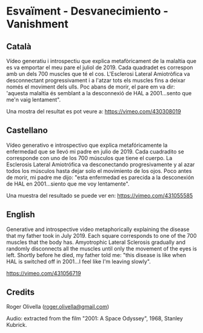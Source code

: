 # Esvaïment - Desvanecimiento - Vanishment

## Català

Vídeo generatiu i introspectiu que explica metafòricament de la malaltia que es va emportar el meu pare el juliol de 2019. Cada quadradet es correspon amb un dels 700 muscles que té el cos. L'Esclerosi Lateral Amiotròfica va desconnectant progressivament i a l'atzar tots els muscles fins a deixar només el moviment dels ulls. Poc abans de morir, el pare em va dir: 'aquesta malaltia és semblant a la desconnexió de HAL a 2001...sento que me'n vaig lentament".

Una mostra del resultat es pot veure a: https://vimeo.com/430308019

## Castellano 

Vídeo generativo e introspectivo que explica metafóricamente la enfermedad que se llevó mi padre en julio de 2019. Cada cuadradito se corresponde con uno de los 700 músculos que tiene el cuerpo. La Esclerosis Lateral Amiotrófica va desconectando progresivamente y al azar todos los músculos hasta dejar solo el movimiento de los ojos. Poco antes de morir, mi padre me dijo: "esta enfermedad es parecida a la desconexión de HAL en 2001...siento que me voy lentamente".

Una muestra del resultado se puede ver en: https://vimeo.com/431055585

## English

Generative and introspective video metaphorically explaining the disease that my father took in July 2019. Each square corresponds to one of the 700 muscles that the body has. Amyotrophic Lateral Sclerosis gradually and randomly disconnects all the muscles until only the movement of the eyes is left. Shortly before he died, my father told me: "this disease is like when HAL is switched off in 2001...I feel like I'm leaving slowly". 

https://vimeo.com/431056719

## Credits

Roger Olivella (roger.olivella@gmail.com)

Audio: extracted from the film "2001: A Space Odyssey", 1968, Stanley Kubrick.
